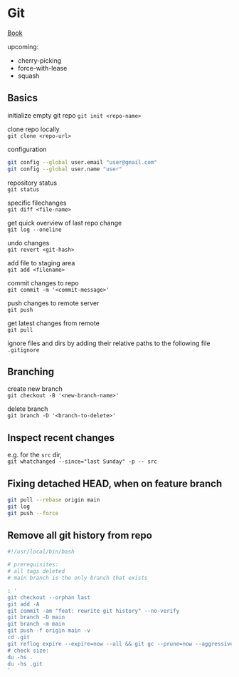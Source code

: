 # Git

[Book](https://git-scm.com/book/en/v2)

upcoming:
- cherry-picking
- force-with-lease
- squash

## Basics

initialize empty git repo
`git init <repo-name>`

clone repo locally<br>
`git clone <repo-url>`

configuration
```BASH
git config --global user.email "user@gmail.com"
git config --global user.name "user"
```

repository status<br>
`git status`

specific filechanges<br>
`git diff <file-name>`

get quick overview of last repo change<br>
`git log --oneline`

undo changes<br>
`git revert <git-hash>`

add file to staging area<br>
`git add <filename>`

commit changes to repo<br>
`git commit -m '<commit-message>'`

push changes to remote server<br>
`git push`

get latest changes from remote<br>
`git pull`

ignore files and dirs by adding their relative paths to the following file<br>
`.gitignore`

## Branching

create new branch<br>
`git checkout -B '<new-branch-name>'`

delete branch<br>
`git branch -D '<branch-to-delete>'`

## Inspect recent changes

e.g. for the `src` dir,<br>
`git whatchanged --since="last Sunday" -p -- src`

## Fixing detached HEAD, when on feature branch
```BASH
git pull --rebase origin main
git log
git push --force
```

## Remove all git history from repo
```BASH
#!/usr/local/bin/bash

# prerequisites:
# all tags deleted
# main branch is the only branch that exists

: '
git checkout --orphan last
git add -A
git commit -am "feat: rewrite git history" --no-verify
git branch -D main
git branch -m main
git push -f origin main -v
cd .git
git reflog expire --expire=now --all && git gc --prune=now --aggressive
# check size:
du -hs .
du -hs .git
'
```
